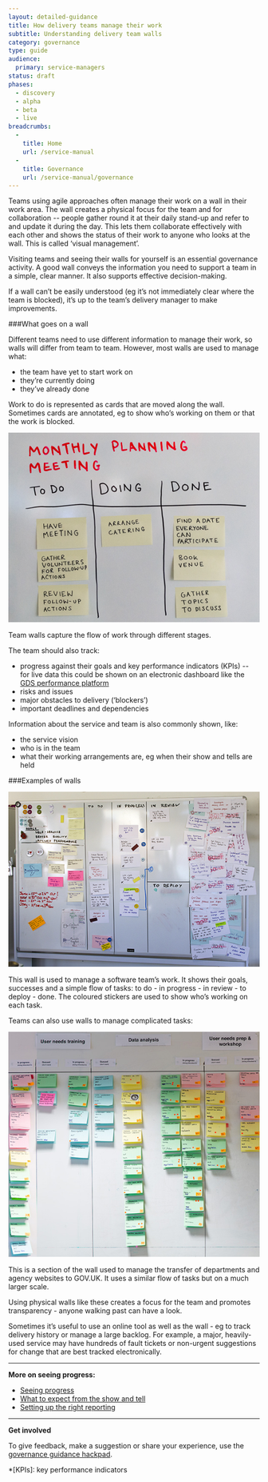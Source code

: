 ```yaml
---
layout: detailed-guidance
title: How delivery teams manage their work
subtitle: Understanding delivery team walls
category: governance
type: guide
audience:
  primary: service-managers
status: draft
phases:
  - discovery
  - alpha
  - beta
  - live
breadcrumbs:
  -
    title: Home
    url: /service-manual
  -
    title: Governance
    url: /service-manual/governance
---
```


Teams using agile approaches often manage their work on a wall in their work area. The wall creates a physical focus for the team and for collaboration -- people gather round it at their daily stand-up and refer to and update it during the day. This lets them collaborate effectively with each other and shows the status of their work to anyone who looks at the wall. This is called ‘visual management’. 

Visiting teams and seeing their walls for yourself is an essential governance activity. A good wall conveys the information you need to support a team in a simple, clear manner. It also supports effective decision-making. 

If a wall can’t be easily understood (eg it’s not immediately clear where the team is blocked), it’s up to the team’s delivery manager to make improvements.

###What goes on a wall

Different teams need to use different information to manage their work, so walls will differ from team to team. However, most walls are used to manage what:

+ the team have yet to start work on
+ they’re currently doing
+ they’ve already done

Work to do is represented as cards that are moved along the wall. Sometimes cards are annotated, eg to show who’s working on them or that the work is blocked.

<img src="/service-manual/assets/images/governance/example-wall.jpg" alt="An example of a wall">

Team walls capture the flow of work through different stages.

The team should also track:

+ progress against their goals and key performance indicators (KPIs) -- for live data this could be shown on an electronic dashboard like the [GDS performance platform](https://www.gov.uk/performance)
+ risks and issues
+ major obstacles to delivery (‘blockers’)
+ important deadlines and dependencies

Information about the service and team is also commonly shown, like:

+ the service vision
+ who is in the team
+ what their working arrangements are, eg when their show and tells are held 

###Examples of walls

<img src="/service-manual/assets/images/governance/simple-wall.jpg" alt="A simple wall">

This wall is used to manage a software team’s work. It shows their goals, successes and a simple flow of tasks: to do - in progress - in review - to deploy - done. The coloured stickers are used to show who’s working on each task.

Teams can also use walls to manage complicated tasks:

<img src="/service-manual/assets/images/governance/complex-wall.jpg" alt="A complex wall">

This is a section of the wall used to manage the transfer of departments and agency websites to GOV.UK. It uses a similar flow of tasks but on a much larger scale.

Using physical walls like these creates a focus for the team and promotes transparency - anyone walking past can have a look. 

Sometimes it’s useful to use an online tool as well as the wall - eg to track delivery history or manage a large backlog. For example, a major, heavily-used service may have hundreds of fault tickets or non-urgent suggestions for change that are best tracked electronically. 

<hr>

**More on seeing progress:**

+ [Seeing progress](/service-manual/governance/seeing-progress)
+ [What to expect from the show and tell](/service-manual/governance/what-to-expect-from-the-show-and-tell)
+ [Setting up the right reporting](/service-manual/governance/setting-up-the-right-reporting)

<hr>

**Get involved**

To give feedback, make a suggestion or share your experience, use the [governance guidance hackpad](https://gds-governance-guidance.hackpad.com/How-delivery-teams-manage-their-work-UlsicSQ1VSu).

*[KPIs]: key performance indicators
